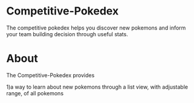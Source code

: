 # Competitive-Pokedex

The competitive pokedex helps you discover new pokemons and inform your team building decision through useful stats.

# About  
The Competitive-Pokedex provides  
 
1)a way to learn about new pokemons through a list view, with adjustable range, of all pokemons



